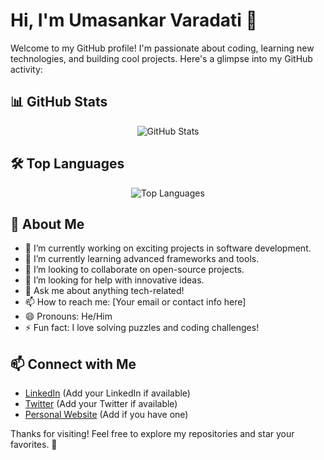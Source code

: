 # Hi, I'm Umasankar Varadati 👋

Welcome to my GitHub profile! I'm passionate about coding, learning new technologies, and building cool projects. Here's a glimpse into my GitHub activity:

## 📊 GitHub Stats

<p align="center">
  <img src="https://github-readme-stats.vercel.app/api?username=umasankarvaradati&show_icons=true&theme=radical&hide_border=true&count_private=true" alt="GitHub Stats" />
</p>

## 🛠️ Top Languages

<p align="center">
  <img src="https://github-readme-stats.vercel.app/api/top-langs/?username=umasankarvaradati&layout=compact&theme=radical&hide_border=true" alt="Top Languages" />
</p>

## 🌟 About Me

- 🔭 I’m currently working on exciting projects in software development.
- 🌱 I’m currently learning advanced frameworks and tools.
- 👯 I’m looking to collaborate on open-source projects.
- 🤔 I’m looking for help with innovative ideas.
- 💬 Ask me about anything tech-related!
- 📫 How to reach me: [Your email or contact info here]
- 😄 Pronouns: He/Him
- ⚡ Fun fact: I love solving puzzles and coding challenges!

## 📫 Connect with Me

- [LinkedIn](https://linkedin.com/in/yourprofile) (Add your LinkedIn if available)
- [Twitter](https://twitter.com/yourhandle) (Add your Twitter if available)
- [Personal Website](https://yourwebsite.com) (Add if you have one)

Thanks for visiting! Feel free to explore my repositories and star your favorites. 🚀
